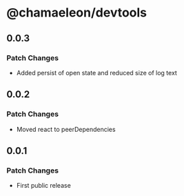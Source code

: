 # @chamaeleon/devtools

## 0.0.3

### Patch Changes

- Added persist of open state and reduced size of log text

## 0.0.2

### Patch Changes

- Moved react to peerDependencies

## 0.0.1

### Patch Changes

- First public release
